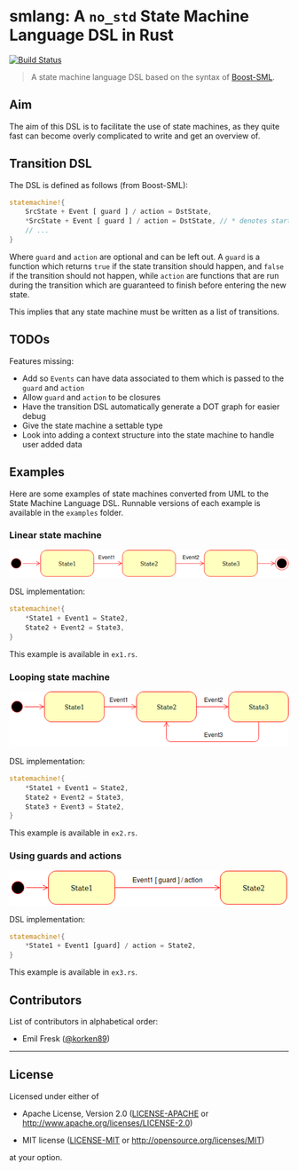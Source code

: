 # smlang: A `no_std` State Machine Language DSL in Rust

[![Build Status](https://travis-ci.org/korken89/smlang-rs.svg?branch=master)](https://travis-ci.org/korken89/smlang-rs)

> A state machine language DSL based on the syntax of [Boost-SML](https://boost-experimental.github.io/sml/).

## Aim

The aim of this DSL is to facilitate the use of state machines, as they quite fast can become overly complicated to write and get an overview of.

## Transition DSL

The DSL is defined as follows (from Boost-SML):

```rust
statemachine!{
    SrcState + Event [ guard ] / action = DstState,
    *SrcState + Event [ guard ] / action = DstState, // * denotes starting state
    // ...
}
```

Where `guard` and `action` are optional and can be left out. A `guard` is a function which returns `true` if the state transition should happen, and `false`  if the transition should not happen, while `action` are functions that are run during the transition which are guaranteed to finish before entering the new state.

This implies that any state machine must be written as a list of transitions.

## TODOs

Features missing:

* Add so `Events` can have data associated to them which is passed to the `guard` and `action`
* Allow `guard` and `action` to be closures
* Have the transition DSL automatically generate a DOT graph for easier debug
* Give the state machine a settable type
* Look into adding a context structure into the state machine to handle user added data

## Examples

Here are some examples of state machines converted from UML to the State Machine Language DSL. Runnable versions of each example is available in the `examples` folder.

### Linear state machine

![alt text](./docs/sm1.png "")

DSL implementation:

```rust
statemachine!{
    *State1 + Event1 = State2,
    State2 + Event2 = State3,
}
```

This example is available in `ex1.rs`.

### Looping state machine

![alt text](./docs/sm2.png "")

DSL implementation:

```rust
statemachine!{
    *State1 + Event1 = State2,
    State2 + Event2 = State3,
    State3 + Event3 = State2,
}
```

This example is available in `ex2.rs`.

### Using guards and actions

![alt text](./docs/sm3.png "")

DSL implementation:

```rust
statemachine!{
    *State1 + Event1 [guard] / action = State2,
}
```

This example is available in `ex3.rs`.

## Contributors

List of contributors in alphabetical order:

* Emil Fresk ([@korken89](https://github.com/korken89))

---

## License

Licensed under either of

- Apache License, Version 2.0 ([LICENSE-APACHE](LICENSE-APACHE) or
  http://www.apache.org/licenses/LICENSE-2.0)

- MIT license ([LICENSE-MIT](LICENSE-MIT) or http://opensource.org/licenses/MIT)

at your option.

